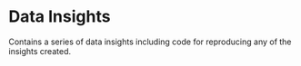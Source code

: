 # Data Insights
Contains a series of data insights including code for reproducing any of the insights created.